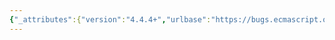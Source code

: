 ```yaml
---
{"_attributes":{"version":"4.4.4+","urlbase":"https://bugs.ecmascript.org/","maintainer":"dherman@mozilla.com"},"bug":{"bug_id":4383,"creation_ts":"2015-05-28 17:46:00 -0700","short_desc":"Static Semantics Contains missing base cases","delta_ts":"2015-05-28 19:20:44 -0700","product":"Draft for 7th Edition","component":"Deferred from 6th edition","version":"unspecified","rep_platform":"All","op_sys":"All","bug_status":"CONFIRMED","priority":"Normal","bug_severity":"enhancement","everconfirmed":true,"reporter":{"uid":"brterlso","name":"Brian Terlson"},"assigned_to":{"uid":"allen","name":"Allen Wirfs-Brock"},"cc":"jmdyck","long_desc":[{"commentid":14467,"comment_count":0,"who":{"uid":"brterlso","name":"Brian Terlson"},"bug_when":"2015-05-28 17:46:28 -0700","thetext":"The base case for Contains is whether the parameter symbol matches the production being considered. Many static semantics (Arrow Functions, Generator Function Decls/Exprs, Func Decls/Exprs, etc) are missing this base case. It may not be a bug if no one ever calls Contains with a parameter of these productions but could probably be fixed for completeness's sake."},{"commentid":14468,"comment_count":1,"who":{"uid":"jmdyck","name":"Michael Dyck"},"bug_when":"2015-05-28 19:20:44 -0700","thetext":"(In reply to Brian Terlson from comment #0)\n> The base case for Contains is whether the parameter symbol matches the\n> production being considered. Many static semantics (Arrow Functions,\n> Generator Function Decls/Exprs, Func Decls/Exprs, etc) are missing this base\n> case.\n\nOn the contrary, sections 14.1.4, 14.2.3, and 14.4.4 *do* cover such cases. However, they do so by returning false, which, while perhaps unintuitive, is not incomplete.\n\n> It may not be a bug if no one ever calls Contains with a parameter of\n> these productions but could probably be fixed for completeness's sake.\n\nIndeed, I believe the right-hand argument to Contains is only ever:\n    SuperProperty\n    SuperCall\n    super\n    NewTarget or\n    ScriptBody\nso how Contains would behave if it were passed any other symbol is (currently) irrelevant from a normative standpoint."}]}}
---
```

